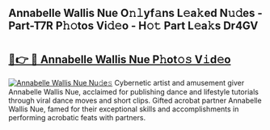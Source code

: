 ## Annabelle Wallis Nue O𝚗𝚕yf𝚊ns L𝚎a𝚔ed N𝚞𝚍es - Part-T7R P𝚑𝚘tos Vi𝚍𝚎o - H𝚘𝚝 Part L𝚎a𝚔s Dr4GV

# <h2><a href="http://kfaclc.oniu.top/?m=Annabelle+Wallis+Nue">🔗👉 🔴 Annabelle Wallis Nue P𝚑ot𝚘𝚜 V𝚒d𝚎o</a></h2>

[![Annabelle Wallis Nue Nu𝚍e𝚜](https://i.imgur.com/0qMVB7G.gif)](http://kfaclc.oniu.top/?m=Annabelle+Wallis+Nue)
Cybernetic artist and amusement giver Annabelle Wallis Nue, acclaimed for publishing dance and lifestyle tutorials through viral dance moves and short clips. Gifted acrobat partner Annabelle Wallis Nue, famed for their exceptional skills and accomplishments in performing acrobatic feats with partners.  

